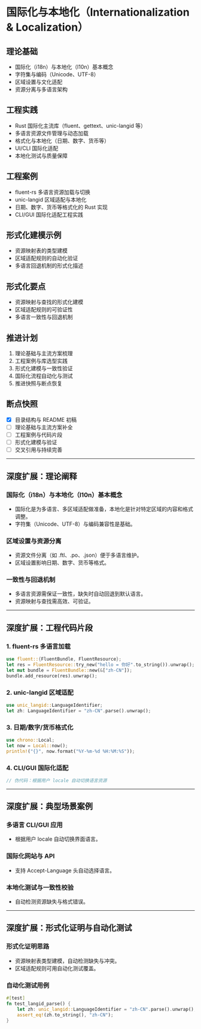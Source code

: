 # 国际化与本地化（Internationalization & Localization）

## 理论基础

- 国际化（i18n）与本地化（l10n）基本概念
- 字符集与编码（Unicode、UTF-8）
- 区域设置与文化适配
- 资源分离与多语言架构

## 工程实践

- Rust 国际化主流库（fluent、gettext、unic-langid 等）
- 多语言资源文件管理与动态加载
- 格式化与本地化（日期、数字、货币等）
- UI/CLI 国际化适配
- 本地化测试与质量保障

## 工程案例

- fluent-rs 多语言资源加载与切换
- unic-langid 区域适配与本地化
- 日期、数字、货币等格式化的 Rust 实现
- CLI/GUI 国际化适配工程实践

## 形式化建模示例

- 资源映射表的类型建模
- 区域适配规则的自动化验证
- 多语言回退机制的形式化描述

## 形式化要点

- 资源映射与查找的形式化建模
- 区域适配规则的可验证性
- 多语言一致性与回退机制

## 推进计划

1. 理论基础与主流方案梳理
2. 工程案例与库选型实践
3. 形式化建模与一致性验证
4. 国际化流程自动化与测试
5. 推进快照与断点恢复

## 断点快照

- [x] 目录结构与 README 初稿
- [ ] 理论基础与主流方案补全
- [ ] 工程案例与代码片段
- [ ] 形式化建模与验证
- [ ] 交叉引用与持续完善

---

## 深度扩展：理论阐释

### 国际化（i18n）与本地化（l10n）基本概念

- 国际化是为多语言、多区域适配做准备，本地化是针对特定区域的内容和格式调整。
- 字符集（Unicode、UTF-8）与编码兼容性是基础。

### 区域设置与资源分离

- 资源文件分离（如 .ftl、.po、.json）便于多语言维护。
- 区域设置影响日期、数字、货币等格式。

### 一致性与回退机制

- 多语言资源需保证一致性，缺失时自动回退到默认语言。
- 资源映射与查找需高效、可验证。

---

## 深度扩展：工程代码片段

### 1. fluent-rs 多语言加载

```rust
use fluent::{FluentBundle, FluentResource};
let res = FluentResource::try_new("hello = 你好".to_string()).unwrap();
let mut bundle = FluentBundle::new(&["zh-CN"]);
bundle.add_resource(res).unwrap();
```

### 2. unic-langid 区域适配

```rust
use unic_langid::LanguageIdentifier;
let zh: LanguageIdentifier = "zh-CN".parse().unwrap();
```

### 3. 日期/数字/货币格式化

```rust
use chrono::Local;
let now = Local::now();
println!("{}", now.format("%Y-%m-%d %H:%M:%S"));
```

### 4. CLI/GUI 国际化适配

```rust
// 伪代码：根据用户 locale 自动切换语言资源
```

---

## 深度扩展：典型场景案例

### 多语言 CLI/GUI 应用

- 根据用户 locale 自动切换界面语言。

### 国际化网站与 API

- 支持 Accept-Language 头自动选择语言。

### 本地化测试与一致性校验

- 自动检测资源缺失与格式错误。

---

## 深度扩展：形式化证明与自动化测试

### 形式化证明思路

- 资源映射表类型建模，自动检测缺失与冲突。
- 区域适配规则可用自动化测试覆盖。

### 自动化测试用例

```rust
#[test]
fn test_langid_parse() {
    let zh: unic_langid::LanguageIdentifier = "zh-CN".parse().unwrap();
    assert_eq!(zh.to_string(), "zh-CN");
}
```
